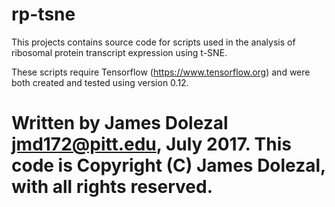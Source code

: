 # rp-tsne
This projects contains source code for scripts used in the analysis of ribosomal protein transcript expression using t-SNE.

These scripts require Tensorflow (https://www.tensorflow.org) and were both created and tested using version 0.12. 

Written by James Dolezal <jmd172@pitt.edu>, July 2017.
This code is Copyright (C) James Dolezal, with all rights reserved.
==========================================================================
